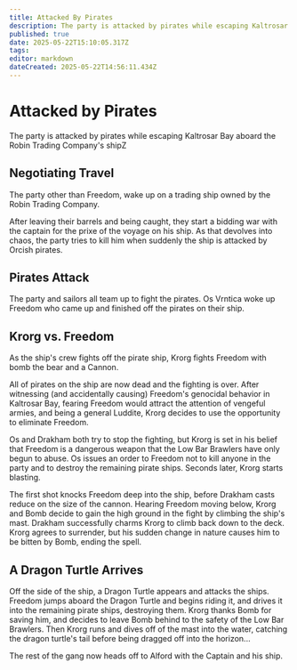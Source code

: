 ```yaml
---
title: Attacked By Pirates
description: The party is attacked by pirates while escaping Kaltrosar Bay
published: true
date: 2025-05-22T15:10:05.317Z
tags: 
editor: markdown
dateCreated: 2025-05-22T14:56:11.434Z
---
```


# Attacked by Pirates
The party is attacked by pirates while escaping Kaltrosar Bay aboard the Robin Trading Company's shipZ

## Negotiating Travel
The party other than Freedom, wake up on a trading ship owned by the Robin Trading Company.

After leaving their barrels and being caught, they start a bidding war with the captain for the prixe of the voyage on his ship. As that devolves into chaos, the party tries to kill him when suddenly the ship is attacked by Orcish pirates.

## Pirates Attack
The party and sailors all team up to fight the pirates. Os Vrntica woke up Freedom who came up and finished off the pirates on their ship.


## Krorg vs. Freedom
As the ship's crew fights off the pirate ship, Krorg fights Freedom with bomb the bear and a Cannon. 

All of pirates on the ship are now dead and the fighting is over. After witnessing (and accidentally causing) Freedom's genocidal behavior in Kaltrosar Bay, fearing Freedom would attract the attention of vengeful armies, and being a general Luddite, Krorg decides to use the opportunity to eliminate Freedom.

Os and Drakham both try to stop the fighting, but Krorg is set in his belief that Freedom is a dangerous weapon that the Low Bar Brawlers have only begun to abuse. Os issues an order to Freedom not to kill anyone in the party and to destroy the remaining pirate ships. Seconds later, Krorg starts blasting.

The first shot knocks Freedom deep into the ship, before Drakham casts reduce on the size of the cannon. Hearing Freedom moving below, Krorg and Bomb decide to gain the high ground in the fight by climbing the ship's mast. Drakham successfully charms Krorg to climb back down to the deck. Krorg agrees to surrender, but his sudden change in nature causes him to be bitten by Bomb, ending the spell.


## A Dragon Turtle Arrives
Off the side of the ship, a Dragon Turtle appears and attacks the ships. Freedom jumps aboard the Dragon Turtle and begins riding it, and drives it into the remaining pirate ships, destroying them. Krorg thanks Bomb for saving him, and decides to leave Bomb behind to the safety of the Low Bar Brawlers. Then Krorg runs and dives off of the mast into the water, catching the dragon turtle's tail before being dragged off into the horizon...

The rest of the gang now heads off to Alford with the Captain and his ship.

